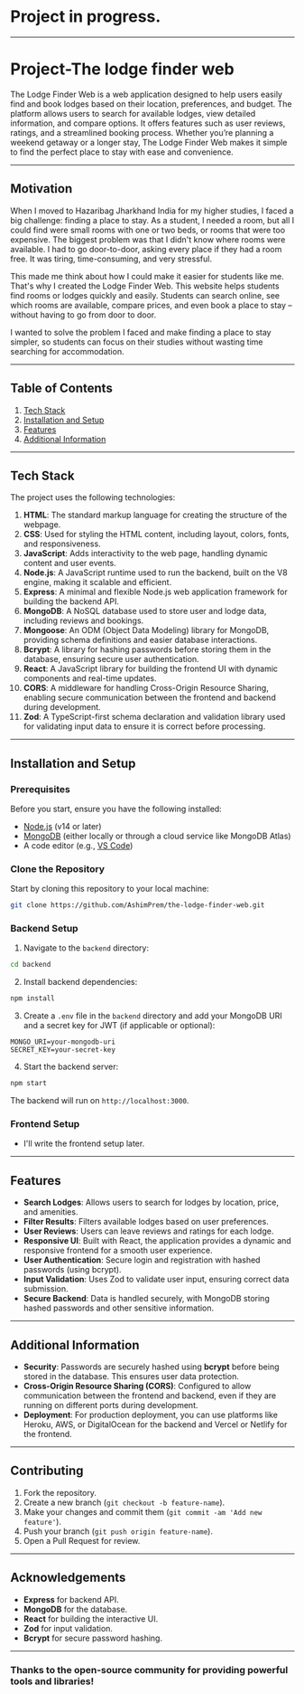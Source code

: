 # Project in progress.

---

# Project-The lodge finder web 
 The Lodge Finder Web is a web application designed to help users easily find and book lodges based on their location, preferences, and budget. The platform allows users to search for available lodges, view detailed information, and compare options. It offers features such as user reviews, ratings, and a streamlined booking process. Whether you’re planning a weekend getaway or a longer stay, The Lodge Finder Web makes it simple to find the perfect place to stay with ease and convenience.

---
## Motivation

When I moved to Hazaribag Jharkhand India for my higher studies, I faced a big challenge: finding a place to stay. As a student, I needed a room, but all I could find were small rooms with one or two beds, or rooms that were too expensive. The biggest problem was that I didn't know where rooms were available. I had to go door-to-door, asking every place if they had a room free. It was tiring, time-consuming, and very stressful.

This made me think about how I could make it easier for students like me. That's why I created the Lodge Finder Web. This website helps students find rooms or lodges quickly and easily. Students can search online, see which rooms are available, compare prices, and even book a place to stay – without having to go from door to door.

I wanted to solve the problem I faced and make finding a place to stay simpler, so students can focus on their studies without wasting time searching for accommodation.

---

## Table of Contents

1. [Tech Stack](#tech-stack)
2. [Installation and Setup](#installation-and-setup)
3. [Features](#features)
4. [Additional Information](#additional-information)

---

## Tech Stack

The project uses the following technologies:

1. **HTML**: The standard markup language for creating the structure of the webpage.
2. **CSS**: Used for styling the HTML content, including layout, colors, fonts, and responsiveness.
3. **JavaScript**: Adds interactivity to the web page, handling dynamic content and user events.
4. **Node.js**: A JavaScript runtime used to run the backend, built on the V8 engine, making it scalable and efficient.
5. **Express**: A minimal and flexible Node.js web application framework for building the backend API.
6. **MongoDB**: A NoSQL database used to store user and lodge data, including reviews and bookings.
7. **Mongoose**: An ODM (Object Data Modeling) library for MongoDB, providing schema definitions and easier database interactions.
8. **Bcrypt**: A library for hashing passwords before storing them in the database, ensuring secure user authentication.
9. **React**: A JavaScript library for building the frontend UI with dynamic components and real-time updates.
10. **CORS**: A middleware for handling Cross-Origin Resource Sharing, enabling secure communication between the frontend and backend during development.
11. **Zod**: A TypeScript-first schema declaration and validation library used for validating input data to ensure it is correct before processing.


---

## Installation and Setup

### Prerequisites

Before you start, ensure you have the following installed:

- [Node.js](https://nodejs.org/) (v14 or later)
- [MongoDB](https://www.mongodb.com/) (either locally or through a cloud service like MongoDB Atlas)
- A code editor (e.g., [VS Code](https://code.visualstudio.com/))

### Clone the Repository

Start by cloning this repository to your local machine:

```bash
git clone https://github.com/AshimPrem/the-lodge-finder-web.git
```

### Backend Setup

1. Navigate to the `backend` directory:

```bash
cd backend
```

2. Install backend dependencies:

```bash
npm install
```

3. Create a `.env` file in the `backend` directory and add your MongoDB URI and a secret key for JWT (if applicable or optional):

```env
MONGO_URI=your-mongodb-uri
SECRET_KEY=your-secret-key
```

4. Start the backend server:

```bash
npm start
```

The backend will run on `http://localhost:3000`.

### Frontend Setup
- I'll write the frontend setup later.

---

## Features

- **Search Lodges**: Allows users to search for lodges by location, price, and amenities.
- **Filter Results**: Filters available lodges based on user preferences.
- **User Reviews**: Users can leave reviews and ratings for each lodge.
- **Responsive UI**: Built with React, the application provides a dynamic and responsive frontend for a smooth user experience.
- **User Authentication**: Secure login and registration with hashed passwords (using bcrypt).
- **Input Validation**: Uses Zod to validate user input, ensuring correct data submission.
- **Secure Backend**: Data is handled securely, with MongoDB storing hashed passwords and other sensitive information.

---

## Additional Information

- **Security**: Passwords are securely hashed using **bcrypt** before being stored in the database. This ensures user data protection.
- **Cross-Origin Resource Sharing (CORS)**: Configured to allow communication between the frontend and backend, even if they are running on different ports during development.
- **Deployment**: For production deployment, you can use platforms like Heroku, AWS, or DigitalOcean for the backend and Vercel or Netlify for the frontend.

---

## Contributing

1. Fork the repository.
2. Create a new branch (`git checkout -b feature-name`).
3. Make your changes and commit them (`git commit -am 'Add new feature'`).
4. Push your branch (`git push origin feature-name`).
5. Open a Pull Request for review.

---

## Acknowledgements

- **Express** for backend API.
- **MongoDB** for the database.
- **React** for building the interactive UI.
- **Zod** for input validation.
- **Bcrypt** for secure password hashing.

---

### Thanks to the open-source community for providing powerful tools and libraries!

